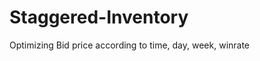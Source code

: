 Staggered-Inventory
===================

Optimizing Bid price according to time, day, week, winrate 
